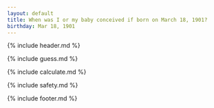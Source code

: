 ```yaml
---
layout: default
title: When was I or my baby conceived if born on March 18, 1901?
birthday: Mar 18, 1901
---
```


{% include header.md %}

{% include guess.md %}

{% include calculate.md %}

{% include safety.md %}

{% include footer.md %}



